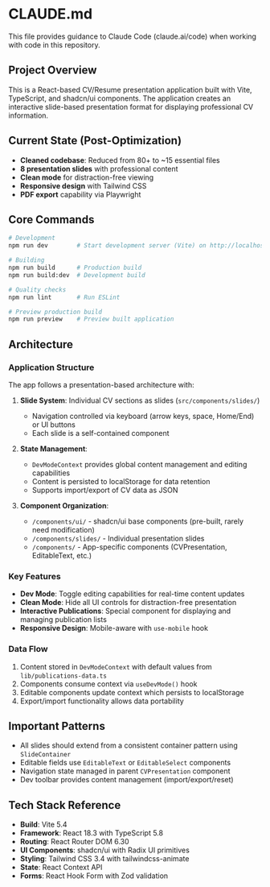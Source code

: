 # CLAUDE.md

This file provides guidance to Claude Code (claude.ai/code) when working with code in this repository.

## Project Overview

This is a React-based CV/Resume presentation application built with Vite, TypeScript, and shadcn/ui components. The application creates an interactive slide-based presentation format for displaying professional CV information.

## Current State (Post-Optimization)

- **Cleaned codebase**: Reduced from 80+ to ~15 essential files
- **8 presentation slides** with professional content
- **Clean mode** for distraction-free viewing
- **Responsive design** with Tailwind CSS
- **PDF export** capability via Playwright

## Core Commands

```bash
# Development
npm run dev        # Start development server (Vite) on http://localhost:5173

# Building
npm run build      # Production build
npm run build:dev  # Development build

# Quality checks
npm run lint       # Run ESLint

# Preview production build
npm run preview    # Preview built application
```

## Architecture

### Application Structure

The app follows a presentation-based architecture with:

1. **Slide System**: Individual CV sections as slides (`src/components/slides/`)
   - Navigation controlled via keyboard (arrow keys, space, Home/End) or UI buttons
   - Each slide is a self-contained component

2. **State Management**: 
   - `DevModeContext` provides global content management and editing capabilities
   - Content is persisted to localStorage for data retention
   - Supports import/export of CV data as JSON

3. **Component Organization**:
   - `/components/ui/` - shadcn/ui base components (pre-built, rarely need modification)
   - `/components/slides/` - Individual presentation slides
   - `/components/` - App-specific components (CVPresentation, EditableText, etc.)

### Key Features

- **Dev Mode**: Toggle editing capabilities for real-time content updates
- **Clean Mode**: Hide all UI controls for distraction-free presentation
- **Interactive Publications**: Special component for displaying and managing publication lists
- **Responsive Design**: Mobile-aware with `use-mobile` hook

### Data Flow

1. Content stored in `DevModeContext` with default values from `lib/publications-data.ts`
2. Components consume context via `useDevMode()` hook
3. Editable components update context which persists to localStorage
4. Export/import functionality allows data portability

## Important Patterns

- All slides should extend from a consistent container pattern using `SlideContainer`
- Editable fields use `EditableText` or `EditableSelect` components
- Navigation state managed in parent `CVPresentation` component
- Dev toolbar provides content management (import/export/reset)

## Tech Stack Reference

- **Build**: Vite 5.4
- **Framework**: React 18.3 with TypeScript 5.8
- **Routing**: React Router DOM 6.30
- **UI Components**: shadcn/ui with Radix UI primitives
- **Styling**: Tailwind CSS 3.4 with tailwindcss-animate
- **State**: React Context API
- **Forms**: React Hook Form with Zod validation